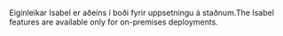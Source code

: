 <span data-ttu-id="64cbc-101">Eiginleikar Isabel er aðeins í boði fyrir uppsetningu á staðnum.</span><span class="sxs-lookup"><span data-stu-id="64cbc-101">The Isabel features are available only for on-premises deployments.</span></span>